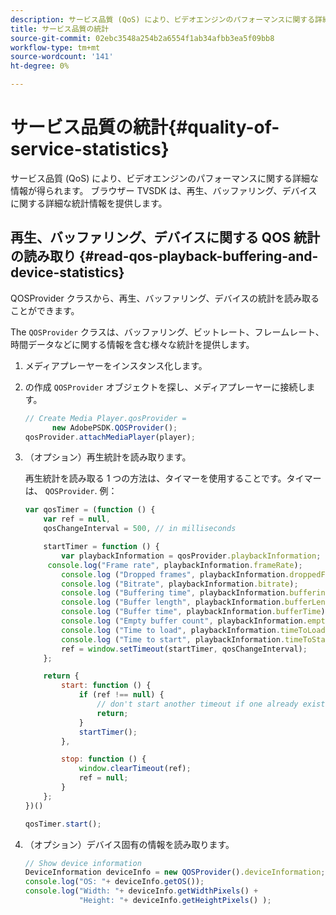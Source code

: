 ```yaml
---
description: サービス品質 (QoS) により、ビデオエンジンのパフォーマンスに関する詳細な情報が得られます。 ブラウザー TVSDK は、再生、バッファリング、デバイスに関する詳細な統計情報を提供します。
title: サービス品質の統計
source-git-commit: 02ebc3548a254b2a6554f1ab34afbb3ea5f09bb8
workflow-type: tm+mt
source-wordcount: '141'
ht-degree: 0%

---
```


# サービス品質の統計{#quality-of-service-statistics}

サービス品質 (QoS) により、ビデオエンジンのパフォーマンスに関する詳細な情報が得られます。 ブラウザー TVSDK は、再生、バッファリング、デバイスに関する詳細な統計情報を提供します。

## 再生、バッファリング、デバイスに関する QOS 統計の読み取り {#read-qos-playback-buffering-and-device-statistics}

QOSProvider クラスから、再生、バッファリング、デバイスの統計を読み取ることができます。

The `QOSProvider` クラスは、バッファリング、ビットレート、フレームレート、時間データなどに関する情報を含む様々な統計を提供します。

1. メディアプレーヤーをインスタンス化します。
1. の作成 `QOSProvider` オブジェクトを探し、メディアプレーヤーに接続します。

   ```js
   // Create Media Player.qosProvider =  
         new AdobePSDK.QOSProvider(); 
   qosProvider.attachMediaPlayer(player);
   ```

1. （オプション）再生統計を読み取ります。

   再生統計を読み取る 1 つの方法は、タイマーを使用することです。タイマーは、 `QOSProvider`. 例：

   ```js
   var qosTimer = (function () { 
       var ref = null, 
       qosChangeInterval = 500, // in milliseconds 
   
       startTimer = function () { 
           var playbackInformation = qosProvider.playbackInformation; 
        console.log("Frame rate", playbackInformation.frameRate); 
           console.log ("Dropped frames", playbackInformation.droppedFrameCount); 
           console.log ("Bitrate", playbackInformation.bitrate); 
           console.log ("Buffering time", playbackInformation.bufferingTime); 
           console.log ("Buffer length", playbackInformation.bufferLength); 
           console.log ("Buffer time", playbackInformation.bufferTime); 
           console.log ("Empty buffer count", playbackInformation.emptyBufferCount); 
           console.log ("Time to load", playbackInformation.timeToLoad); 
           console.log ("Time to start", playbackInformation.timeToStart); 
           ref = window.setTimeout(startTimer, qosChangeInterval); 
       }; 
   
       return { 
           start: function () { 
               if (ref !== null) { 
                   // don't start another timeout if one already exists. 
                   return; 
               } 
               startTimer(); 
           }, 
   
           stop: function () { 
               window.clearTimeout(ref); 
               ref = null; 
           } 
       };  
   })() 
   
   qosTimer.start(); 
   ```

1. （オプション）デバイス固有の情報を読み取ります。

   ```js
   // Show device information 
   DeviceInformation deviceInfo = new QOSProvider().deviceInformation; 
   console.log("OS: "+ deviceInfo.getOS()); 
   console.log("Width: "+ deviceInfo.getWidthPixels() +  
               "Height: "+ deviceInfo.getHeightPixels() );
   ```
